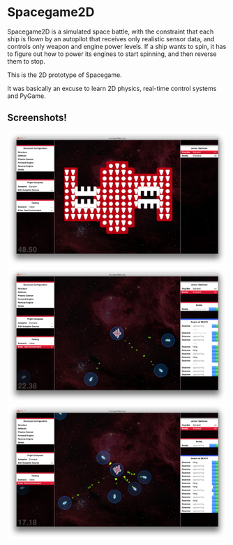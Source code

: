 Spacegame2D
===========

Spacegame2D is a simulated space battle, with the constraint that each ship is flown by an autopilot that receives only realistic sensor data, and controls only weapon and engine power levels.  If a ship wants to spin, it has to figure out how to power its engines to start spinning, and then reverse them to stop.

This is the 2D prototype of Spacegame.

It was basically an excuse to learn 2D physics, real-time control systems and PyGame.

Screenshots!
------------

![Screenshot 1](/images/screen1.png)
![Screenshot 2](/images/screen2.png)
![Screenshot 3](/images/screen3.png)
